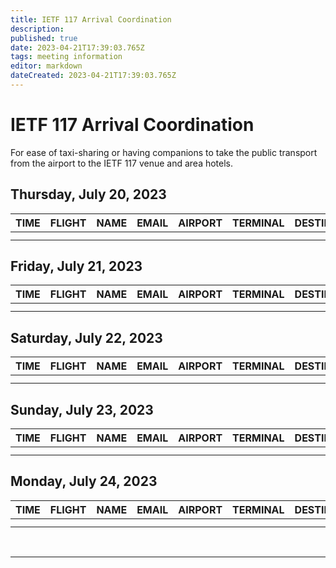 ```yaml
---
title: IETF 117 Arrival Coordination
description: 
published: true
date: 2023-04-21T17:39:03.765Z
tags: meeting information
editor: markdown
dateCreated: 2023-04-21T17:39:03.765Z
---
```


# IETF 117 Arrival Coordination
For ease of taxi-sharing or having companions to take the public transport from the airport to the IETF 117 venue and area hotels.

## Thursday, July 20, 2023
|  TIME  | FLIGHT |      NAME     |  EMAIL  | AIRPORT | TERMINAL | DESTINATION |
|:------:|:------:|:-------------:|:-------:|:-------:|:--------:|:-----------:|
|  |   |    |    |     |          |     |
|  |   |    |    |     |          |     |

## Friday, July 21, 2023
|  TIME  | FLIGHT |      NAME     |  EMAIL  | AIRPORT | TERMINAL | DESTINATION |
|:------:|:------:|:-------------:|:-------:|:-------:|:--------:|:-----------:|
|  |   |    |    |     |          |     |
|  |   |    |    |     |          |     |

## Saturday, July 22, 2023
|  TIME  | FLIGHT |      NAME     |  EMAIL  | AIRPORT | TERMINAL | DESTINATION |
|:------:|:------:|:-------------:|:-------:|:-------:|:--------:|:-----------:|
|  |   |    |    |     |          |     |
|  |   |    |    |     |          |     |


## Sunday, July 23, 2023
|  TIME  | FLIGHT |      NAME     |  EMAIL  | AIRPORT | TERMINAL | DESTINATION |
|:------:|:------:|:-------------:|:-------:|:-------:|:--------:|:-----------:|
|  |   |    |    |     |          |     |
|  |   |    |    |     |          |     |

## Monday, July 24, 2023
|  TIME  | FLIGHT |      NAME     |  EMAIL  | AIRPORT | TERMINAL | DESTINATION |
|:------:|:------:|:-------------:|:-------:|:-------:|:--------:|:-----------:|
|  |   |    |    |     |          |     |
|  |   |    |    |     |          |     |
&nbsp;
&nbsp;

---

